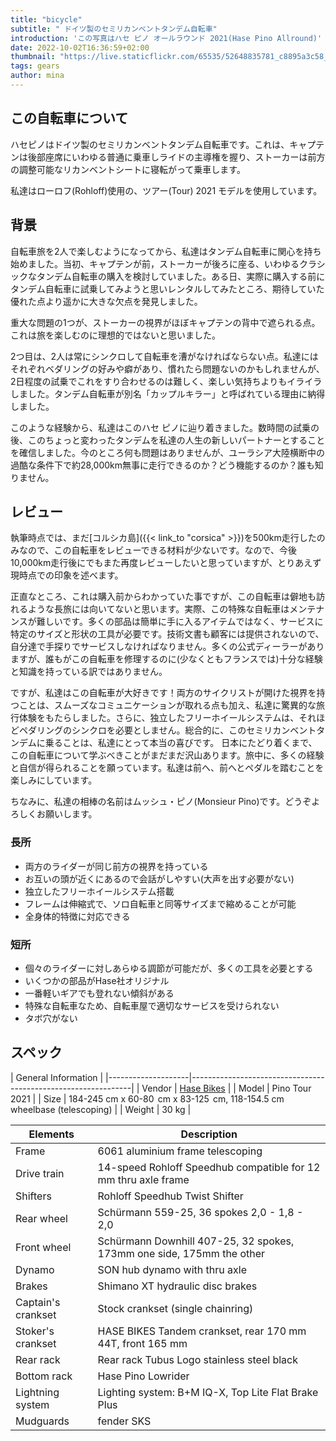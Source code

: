 ```yaml
---
title: "bicycle"
subtitle: " ドイツ製のセミリカンベントタンデム自転車"
introduction: 'この写真はハセ ピノ オールラウンド 2021(Hase Pino Allround)'
date: 2022-10-02T16:36:59+02:00
thumbnail: "https://live.staticflickr.com/65535/52648835781_c8895a3c58_k.jpg"
tags: gears
author: mina
---
```


## この自転車について
ハセピノはドイツ製のセミリカンベントタンデム自転車です。これは、キャプテンは後部座席にいわゆる普通に乗車しライドの主導権を握り、ストーカーは前方の調整可能なリカンベントシートに寝転がって乗車します。

私達はローロフ(Rohloff)使用の、ツアー(Tour) 2021 モデルを使用しています。

## 背景
自転車旅を2人で楽しむようになってから、私達はタンデム自転車に関心を持ち始めました。当初、キャプテンが前，ストーカーが後ろに座る、いわゆるクラシックなタンデム自転車の購入を検討していました。ある日、実際に購入する前にタンデム自転車に試乗してみようと思いレンタルしてみたところ、期待していた優れた点より遥かに大きな欠点を発見しました。

重大な問題の1つが、ストーカーの視界がほぼキャプテンの背中で遮られる点。これは旅を楽しむのに理想的ではないと思いました。

2つ目は、2人は常にシンクロして自転車を漕がなければならない点。私達にはそれぞれベダリングの好みや癖があり、慣れたら問題ないのかもしれませんが、2日程度の試乗でこれをすり合わせるのは難しく、楽しい気持ちよりもイライラしました。タンデム自転車が別名「カップルキラー」と呼ばれている理由に納得しました。

このような経験から、私達はこのハセ ピノに辿り着きました。数時間の試乗の後、このちょっと変わったタンデムを私達の人生の新しいパートナーとすることを確信しました。今のところ何も問題はありませんが、ユーラシア大陸横断中の過酷な条件下で約28,000km無事に走行できるのか？どう機能するのか？誰も知りません。

## レビュー
執筆時点では、まだ[コルシカ島]({{< link_to "corsica" >}})を500km走行したのみなので、この自転車をレビューできる材料が少ないです。なので、今後10,000km走行後にでもまた再度レビューしたいと思っていますが、とりあえず現時点での印象を述べます。

正直なところ、これは購入前からわかっていた事ですが、この自転車は僻地も訪れるような長旅には向いてないと思います。実際、この特殊な自転車はメンテナンスが難しいです。多くの部品は簡単に手に入るアイテムではなく、サービスに特定のサイズと形状の工具が必要です。技術文書も顧客には提供されないので、自分達で手探りでサービスしなければなりません。多くの公式ディーラーがありますが、誰もがこの自転車を修理するのに(少なくともフランスでは)十分な経験と知識を持っている訳ではありません。

ですが、私達はこの自転車が大好きです！両方のサイクリストが開けた視界を持つことは、スムーズなコミュニケーションが取れる点も加え、私達に驚異的な旅行体験をもたらしました。さらに、独立したフリーホイールシステムは、それほどペダリングのシンクロを必要としません。総合的に、このセミリカンベントタンデムに乗ることは、私達にとって本当の喜びです。
日本にたどり着くまで、この自転車について学ぶべきことがまだまだ沢山あります。旅中に、多くの経験と自信が得られることを願っています。私達は前へ、前へとペダルを踏むことを楽しみにしています。

ちなみに、私達の相棒の名前はムッシュ・ピノ(Monsieur Pino)です。どうぞよろしくお願いします。

### 長所
- 両方のライダーが同じ前方の視界を持っている
- お互いの頭が近くにあるので会話がしやすい(大声を出す必要がない)
- 独立したフリーホイールシステム搭載
- フレームは伸縮式で、ソロ自転車と同等サイズまで縮めることが可能
- 全身体的特徴に対応できる

### 短所
- 個々のライダーに対しあらゆる調節が可能だが、多くの工具を必要とする
- いくつかの部品がHase社オリジナル
- 一番軽いギアでも登れない傾斜がある
- 特殊な自転車なため、自転車屋で適切なサービスを受けられない
- タボ穴がない
## スペック

|         General Information                                                        |
|--------------------|---------------------------------------------------------------|
| Vendor        | [Hase Bikes](https://hasebikes.com)                                |
| Model         | Pino Tour 2021                                                     |
| Size          | 184-245 cm x 60-80  cm x 83-125  cm, 118-154.5 cm wheelbase (telescoping)    |
| Weight        | 30 kg                                                              |



| Elements              | Description                            |
|--------------------|---------------------------------------------------------------|
| Frame              | 6061 aluminium frame telescoping                              |
| Drive train        | 14-speed Rohloff Speedhub compatible for 12 mm thru axle frame |
| Shifters           | Rohloff Speedhub Twist Shifter                                |
| Rear wheel         | Schürmann 559-25, 36 spokes 2,0 - 1,8 - 2,0                   |
| Front wheel        | Schürmann Downhill 407-25, 32 spokes, 173mm one side, 175mm the other  |
| Dynamo             | SON hub dynamo with thru axle                                 |
| Brakes             | Shimano XT hydraulic disc brakes                              |
| Captain's crankset | Stock crankset (single chainring)                             |
| Stoker's crankset  | HASE BIKES Tandem crankset, rear 170 mm 44T, front 165 mm     |
| Rear rack          | Rear rack Tubus Logo stainless steel black                    |
| Bottom rack        | Hase Pino Lowrider                                            |
| Lightning system   | Lighting system: B+M IQ-X, Top Lite Flat Brake Plus           |
| Mudguards          | fender SKS                                                    |
